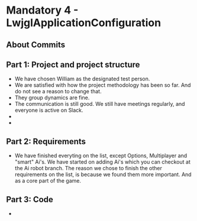 # Mandatory 4 - LwjglApplicationConfiguration


## About Commits


## Part 1: Project and project structure
- We have chosen William as the designated test person. 
- We are satisfied with how the project methodology has been so far. And do not see a reason to change that.
- They group dynamics are fine.
- The communication is still good. We still have meetings regularly, and everyone is active on Slack.
- 
- 


## Part 2: Requirements
- We have finished everyting on the list, except Options, Multiplayer and "smart" Ai's.
We have started on adding Ai's which you can checkout at the Ai robot branch. 
The reason we chose to finish the other requirements on the list, is because we found them more important.
And as a core part of the game. 


    
## Part 3: Code
- 
